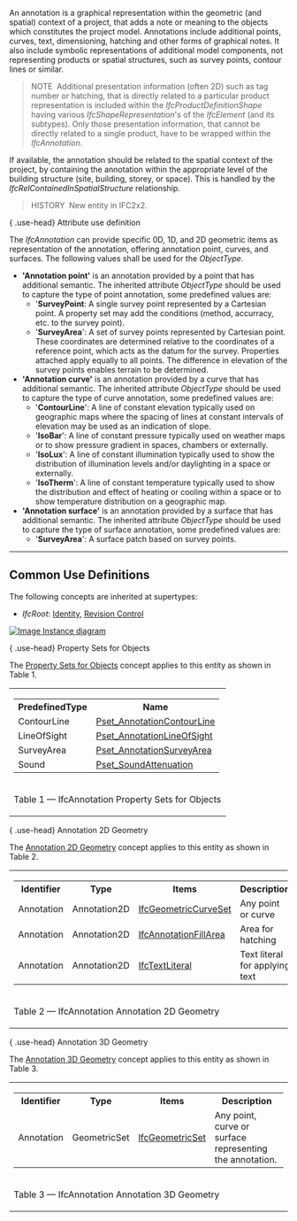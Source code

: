 An annotation is a graphical representation within the geometric (and spatial) context of a project, that adds a note or meaning to the objects which constitutes the project model. Annotations include additional points, curves, text, dimensioning, hatching and other forms of graphical notes. It also include symbolic representations of additional model components, not representing products or spatial structures, such as survey points, contour lines or similar.

> NOTE&nbsp; Additional presentation information (often 2D) such as tag number or hatching, that is directly related to a particular product representation is included within the _IfcProductDefinitionShape_ having various _IfcShapeRepresentation_'s of the _IfcElement_ (and its subtypes). Only those presentation information, that cannot be directly related to a single product, have to be wrapped within the _IfcAnnotation_.

If available, the annotation should be related to the spatial context of the project, by containing the annotation within the appropriate level of the building structure (site, building, storey, or space). This is handled by the _IfcRelContainedInSpatialStructure_ relationship.

> HISTORY&nbsp; New entity in IFC2x2.

{ .use-head}
Attribute use definition

The _IfcAnnotation_ can provide specific 0D, 1D, and 2D geometric items as representation of the annotation, offering annotation point, curves, and surfaces. The following values shall be used for the _ObjectType_.

*  **'Annotation point'** is an annotation provided by a point that has additional semantic. The inherited attribute _ObjectType_ should be used to capture the type of point annotation, some predefined values are: 
    * '**SurveyPoint**: A single survey point represented by a Cartesian point. A property set may add the conditions (method, accurracy, etc. to the survey point). 
    * '**SurveyArea**': A set of survey points represented by Cartesian point. These coordinates are determined relative to the coordinates of a reference point, which acts as the datum for the survey. Properties attached apply equally to all points. The difference in elevation of the survey points enables terrain to be determined.    
*  **'Annotation curve'** is an annotation provided by a curve that has additional semantic. The inherited attribute _ObjectType_ should be used to capture the type of curve annotation, some predefined values are: 
    * '**ContourLine**': A line of constant elevation typically used on geographic maps where the spacing of lines at constant intervals of elevation may be used as an indication of slope. 
    * '**IsoBar**': A line of constant pressure typically used on weather maps or to show pressure gradient in spaces, chambers or externally. 
    * '**IsoLux**': A line of constant illumination typically used to show the distribution of illumination levels and/or daylighting in a space or externally. 
    * '**IsoTherm**': A line of constant temperature typically used to show the distribution and effect of heating or cooling within a space or to show temperature distribution on a geographic map.    
*  **'Annotation surface'** is an annotation provided by a surface that has additional semantic. The inherited attribute _ObjectType_ should be used to capture the type of surface annotation, some predefined values are: 
    * '**SurveyArea**': A surface patch based on survey points.    

___
## Common Use Definitions
The following concepts are inherited at supertypes:

* _IfcRoot_: [Identity](../../templates/identity.htm), [Revision Control](../../templates/revision-control.htm)

[![Image](../../../img/diagram.png)&nbsp;Instance diagram](../../../annex/annex-d/common-use-definitions/ifcannotation.htm)

{ .use-head}
Property Sets for Objects

The [Property Sets for Objects](../../templates/property-sets-for-objects.htm) concept applies to this entity as shown in Table 1.

<table>
<tr><td>
<table class="gridtable">
<tr><th><b>PredefinedType</b></th><th><b>Name</b></th></tr>
<tr><td>ContourLine</td><td><a href="../../psd/ifcproductextension/Pset_AnnotationContourLine.xml">Pset_AnnotationContourLine</a></td></tr>
<tr><td>LineOfSight</td><td><a href="../../psd/ifcproductextension/Pset_AnnotationLineOfSight.xml">Pset_AnnotationLineOfSight</a></td></tr>
<tr><td>SurveyArea</td><td><a href="../../psd/ifcproductextension/Pset_AnnotationSurveyArea.xml">Pset_AnnotationSurveyArea</a></td></tr>
<tr><td>Sound</td><td><a href="../../psd/ifcsharedbldgserviceelements/Pset_SoundAttenuation.xml">Pset_SoundAttenuation</a></td></tr>
</table>
</td></tr>
<tr><td><p class="table">Table 1 &mdash; IfcAnnotation Property Sets for Objects</p></td></tr></table>

  
  
{ .use-head}
Annotation 2D Geometry

The [Annotation 2D Geometry](../../templates/annotation-2d-geometry.htm) concept applies to this entity as shown in Table 2.

<table>
<tr><td>
<table class="gridtable">
<tr><th><b>Identifier</b></th><th><b>Type</b></th><th><b>Items</b></th><th><b>Description</b></th></tr>
<tr><td>Annotation</td><td>Annotation2D</td><td><a href="../../ifcgeometricmodelresource/lexical/ifcgeometriccurveset.htm">IfcGeometricCurveSet</a></td><td>Any point or curve</td></tr>
<tr><td>Annotation</td><td>Annotation2D</td><td><a href="../../ifcpresentationdefinitionresource/lexical/ifcannotationfillarea.htm">IfcAnnotationFillArea</a></td><td>Area for hatching</td></tr>
<tr><td>Annotation</td><td>Annotation2D</td><td><a href="../../ifcpresentationdefinitionresource/lexical/ifctextliteral.htm">IfcTextLiteral</a></td><td>Text literal for applying text</td></tr>
</table>
</td></tr>
<tr><td><p class="table">Table 2 &mdash; IfcAnnotation Annotation 2D Geometry</p></td></tr></table>

  
  
{ .use-head}
Annotation 3D Geometry

The [Annotation 3D Geometry](../../templates/annotation-3d-geometry.htm) concept applies to this entity as shown in Table 3.

<table>
<tr><td>
<table class="gridtable">
<tr><th><b>Identifier</b></th><th><b>Type</b></th><th><b>Items</b></th><th><b>Description</b></th></tr>
<tr><td>Annotation</td><td>GeometricSet</td><td><a href="../../ifcgeometricmodelresource/lexical/ifcgeometricset.htm">IfcGeometricSet</a></td><td>Any point, curve or surface representing the annotation.</td></tr>
</table>
</td></tr>
<tr><td><p class="table">Table 3 &mdash; IfcAnnotation Annotation 3D Geometry</p></td></tr></table>